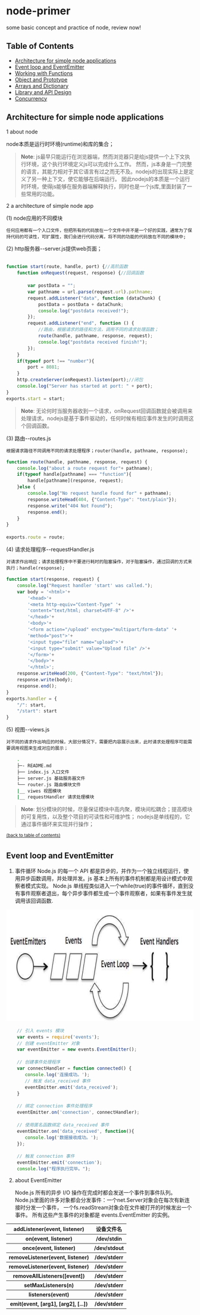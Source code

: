 
# node-primer
some basic concept and practice of node, review now!

## Table of Contents

- [Architecture for simple node applications](#arch-simple-node-app)
- [Event loop and EventEmitter](#event-loop-event-emitter)
- [Working with Functions](#working-with-functions)
- [Object and Prototype](#object-and-prototype)
- [Arrays and Dictionary](#arrays-and-dictionary)
- [Library and API Design](#library-and-api-design)
- [Concurrency](#concurrency)

## Architecture for simple node applications

1 about node

node本质是运行时环境(runtime)和库的集合；

> **Note**: js最早只能运行在浏览器端，然而浏览器只是给js提供一个上下文执行环境，这个执行环境定义js可以完成什么工作。
然而，js本身是一门完整的语言，其能力相对于其它语言有过之而无不及。nodejs的出现实际上是定义了另一种上下文，使它能够在后端运行。 
因此nodejs的本质是一个运行时环境，使得js能够在服务器端解释执行，同时也是一个js库,里面封装了一些常用的功能。


2 a architecture of simple node app

(1) node应用的不同模块

    任何应用都有一个入口文件，但把所有的代码放在一个文件中并不是一个好的实践，通常为了保持代码的可读性，可扩展性，我们会进行代码分离，将不同的功能的代码放在不同的模块中;

(2) http服务器--server.js提供web页面；

```javascript

function start(route, handle, port) {//高阶函数
    function onRequest(request, response) {//回调函数

        var postData = "";
        var pathname = url.parse(request.url).pathname;
        request.addListener("data", function (dataChunk) {
            postData = postData + dataChunk;
            console.log("postdata received!");
        });
        request.addListener("end", function () {
            //路由，根据请求的路径和方法，调用不同的请求处理函数；
            route(handle, pathname, response, request);
            console.log("postdata received finish!");
        });
    }
    if(typeof port !== "number"){
        port = 8081;
    }
    http.createServer(onRequest).listen(port);//闭包
    console.log("Server has started at port: " + port);
}
exports.start = start;

```

> **Note**: 无论何时当服务器收到一个请求，onRequest回调函数就会被调用来处理请求。nodejs是基于事件驱动的，任何时候有相应事件发生的时调用这个回调函数。

(3) 路由--routes.js

    根据请求路径不同调用不同的请求处理程序；router(handle, pathname, response);
    
```javascript
function route(handle, pathname, response, request) {
    console.log("about a route request for"+ pathname);
    if(typeof handle[pathname] === "function"){
        handle[pathname](response, request);
    }else {
        console.log("No request handle found for" + pathname);
        response.writeHead(404, {"Content-Type": "text/plain"});
        response.write("404 Not Found");
        response.end();
    }
}

exports.route = route;
```

(4) 请求处理程序--requestHandler.js

    对请求作出响应；请求处理程序中不要进行耗时的阻塞操作，对于阻塞操作，通过回调的方式来执行；handle(response);

```javascript
function start(response, request) {
    console.log("Request handler 'start' was called.");
    var body = '<html>'+
        '<head>'+
        '<meta http-equiv="Content-Type" '+
        'content="text/html; charset=UTF-8" />'+
        '</head>'+
        '<body>'+
        '<form action="/upload" enctype="multipart/form-data" '+
        'method="post">'+
        '<input type="file" name="upload">'+
        '<input type="submit" value="Upload file" />'+
        '</form>'+
        '</body>'+
        '</html>';
    response.writeHead(200, {"Content-Type": "text/html"});
    response.write(body);
    response.end();
}
exports.handler = {
    "/": start,
    "/start": start
}
```
(5) 视图--views.js

    对不同的请求作出响应的时候，大部分情况下，需要把内容展示出来，此时请求处理程序可能需要调用视图来生成对应的展示；


```bash
    .
    ├─- README.md
    ├── index.js 入口文件
    ├── server.js 基础服务器文件
    └── router.js 路由模块文件
    |__ viwes 视图模块
    |__ requestHandler 请求处理模块
```
> **Note**: 划分模块的时候，尽量保证模块中高内聚，模块间松耦合；提高模块的可复用性，以及整个项目的可读性和可维护性；
nodejs是单线程的，它通过事件循环来实现并行操作；

<sup>[(back to table of contents)](#arch-simple-node-app)</sup>


## Event loop and EventEmitter

1. 事件循环
    Node.js 的每一个 API 都是异步的，并作为一个独立线程运行，使用异步函数调用，并处理并发。js 基本上所有的事件机制都是用设计模式中观察者模式实现。
    Node.js 单线程类似进入一个while(true)的事件循环，直到没有事件观察者退出，每个异步事件都生成一个事件观察者，如果有事件发生就调用该回调函数.

<img src="./images/eventEmitter.png" height="300">

```javascript
    // 引入 events 模块
    var events = require('events');
    // 创建 eventEmitter 对象
    var eventEmitter = new events.EventEmitter();
    
    // 创建事件处理程序
    var connectHandler = function connected() {
       console.log('连接成功。');
       // 触发 data_received 事件 
       eventEmitter.emit('data_received');
    }
    
    // 绑定 connection 事件处理程序
    eventEmitter.on('connection', connectHandler);
     
    // 使用匿名函数绑定 data_received 事件
    eventEmitter.on('data_received', function(){
       console.log('数据接收成功。');
    });
    
    // 触发 connection 事件 
    eventEmitter.emit('connection');
    console.log("程序执行完毕。");
```

2. about EventEmitter
    
    Node.js 所有的异步 I/O 操作在完成时都会发送一个事件到事件队列。Node.js里面的许多对象都会分发事件：一个net.Server对象会在每次有新连接时分发一个事件， 
    一个fs.readStream对象会在文件被打开的时候发出一个事件。 所有这些产生事件的对象都是 events.EventEmitter 的实例。

<table>
        <tr>
            <th>addListener(event, listener)</th>
            <th>设备文件名</th>
        </tr>
        <tr>
            <th>on(event, listener)</th>
            <th>/dev/stdin</th>
        </tr>
        <tr>
            <th>once(event, listener)</th>
            <th>/dev/stdout</th>
        </tr>
        <tr>
            <th>removeListener(event, listener)</th>
            <th>/dev/stderr</th>
        </tr>
        <tr>
            <th>removeListener(event, listener)</th>
            <th>/dev/stderr</th>
        </tr>
        <tr>
            <th>removeAllListeners([event])</th>
            <th>/dev/stderr</th>
        </tr>
        <tr>
            <th>setMaxListeners(n)</th>
            <th>/dev/stderr</th>
        </tr>
        <tr>
            <th>listeners(event)</th>
            <th>/dev/stderr</th>
        </tr>
        <tr>
            <th>emit(event, [arg1], [arg2], [...])</th>
            <th>/dev/stderr</th>
        </tr>
    </table>